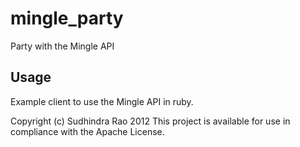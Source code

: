 mingle_party
==========

Party with the Mingle API


Usage
-----

Example client to use the Mingle API in ruby.


Copyright (c) Sudhindra Rao 2012
This project is available for use in compliance with the Apache License.